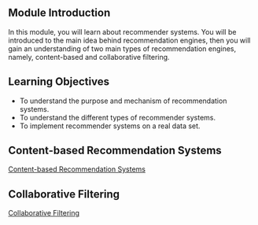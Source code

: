 ## Module Introduction

In this module, you will learn about recommender systems. You will be introduced to the main idea behind recommendation engines, then you will gain an understanding of two main types of recommendation engines, namely, content-based and collaborative filtering.

## Learning Objectives

* To understand the purpose and mechanism of recommendation systems.
* To understand the different types of recommender systems. 
* To implement recommender systems on a real data set.

## Content-based Recommendation Systems

[Content-based Recommendation Systems](https://github.com/1965Eric/IBM-ML0101EN-Machine-Learning-with-Python/blob/main/ML0101EN-RecSys-Content-Based-movies.ipynb)

## Collaborative Filtering

[Collaborative Filtering]()
